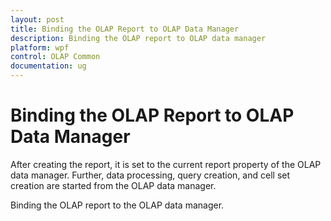 ```yaml
---
layout: post
title: Binding the OLAP Report to OLAP Data Manager
description: Binding the OLAP report to OLAP data manager
platform: wpf
control: OLAP Common
documentation: ug
---
```


# Binding the OLAP Report to OLAP Data Manager

After creating the report, it is set to the current report property of the OLAP data manager. Further, data processing, query creation, and cell set creation are started from the OLAP data manager.

Binding the OLAP report to the OLAP data manager.



